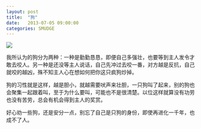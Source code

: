 ```yaml
---
layout: post
title:  "狗"
date:   2013-07-05 09:00:00
categories: SMUDGE
---
```


<img src="http://binnng.coding.io/assets/images/gou.jpg" />

我所认为的狗分为两种：一种是勤勤恳恳，即便自己多强壮，也要等到主人发令才敢去咬人。另一种是还没等主人说话，自己先冲过去咬一番，对方越是反抗，自己就咬的越凶，殊不知主人心在想如何把你这只疯狗炒掉。

狗的习性就是这样，越是胆小，就越需要吠声来壮胆，一只狗叫了起来，别的狗也会聚集一起跟着叫，至于为什么要叫，可能也不是很清楚。以位这样就算没有功劳也没有苦劳，总会有机会得到主人的奖赏。

好心劝一些狗，还是安分一点，别忘了自己是只狗的身份，即使再进化一千年，也成不了人。



